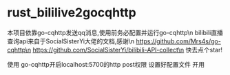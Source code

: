 # rust_bililive2gocqhttp
本项目依靠go-cqhttp发送qq消息,使用前务必配置并运行go-cqhttp\n
bilibili直播查询api来自于SocialSisterYi大佬的文档,感谢\n
https://github.com/Mrs4s/go-cqhttp\n
https://github.com/SocialSisterYi/bilibili-API-collect\n
快去点个star!

使用
go-cqhttp开启localhost:5700的http post权限
设置好配置文件
开用
